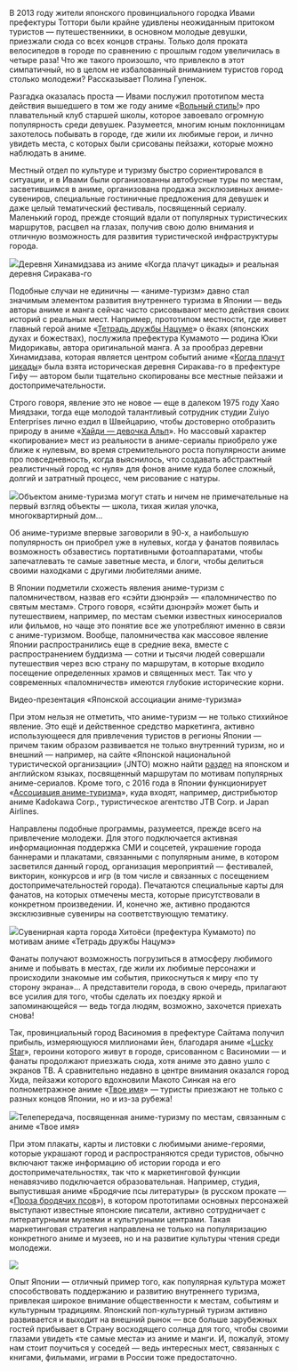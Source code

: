 В 2013 году жители японского провинциального городка Ивами префектуры Тоттори были крайне удивлены неожиданным притоком туристов — путешественники, в основном молодые девушки, приезжали сюда со всех концов страны. Только доля проката велосипедов в городе по сравнению с прошлым годом увеличилась в четыре раза! Что же такого произошло, что привлекло в этот симпатичный, но в целом не избалованный вниманием туристов город столько молодежи? Рассказывает ﻿Полина Гуленок.

Разгадка оказалась проста — Ивами послужил прототипом места действия вышедшего в том же году аниме «[Вольный стиль!](https://ru.wikipedia.org/wiki/Free!)» про плавательный клуб старшей школы, которое завоевало огромную популярность среди девушек. Разумеется, многим юным поклонницам захотелось побывать в городе, где жили их любимые герои, и лично увидеть места, с которых были срисованы пейзажи, которые можно наблюдать в аниме. 

Местный отдел по культуре и туризму быстро сориентировался в ситуации, и в Ивами были организованны автобусные туры по местам, засветившимся в аниме, организована продажа эксклюзивных аниме-сувениров, специальные гостиничные предложения для девушек и даже целый тематический фестиваль, посвященный сериалу. Маленький город, прежде стоящий вдали от популярных туристических маршрутов, расцвел на глазах, получив свою долю внимания и отличную возможность для развития туристической инфраструктуры города.

![](https://assets.discours.io/unsafe/900x/production/image/a4e8b780-bfa3-11e9-a671-1f8db9ee9aa4.jpg)Деревня Хинамидзава из аниме «Когда плачут цикады» и реальная деревня Сиракава-го

Подобные случаи не единичны — «аниме-туризм» давно стал значимым элементом развития внутреннего туризма в Японии — ведь авторы аниме и манга сейчас часто срисовывают место действия своих историй с реальных мест. Например, прототипом местности, где живет главный герой аниме «﻿[Тетрадь дружбы Нацуме](https://ru.wikipedia.org/wiki/%D0%A2%D0%B5%D1%82%D1%80%D0%B0%D0%B4%D1%8C_%D0%B4%D1%80%D1%83%D0%B6%D0%B1%D1%8B_%D0%9D%D0%B0%D1%86%D1%83%D0%BC%D1%8D)» о ёкаях (японских духах и божествах), послужила префектура Кумамото — родина Юки Мидорикавы, автора оригинальной манга. А за прообраз деревни Хинамидзава, которая является центром событий аниме «[Когда плачут цикады](https://ru.wikipedia.org/wiki/Higurashi_no_Naku_Koro_ni)» была взята историческая деревня Сиракава-го в префектуре Гифу — автором были тщательно скопированы все местные пейзажи и достопримечательности.

Строго говоря, явление это не новое — еще в далеком 1975 году Хаяо Миядзаки, тогда еще молодой талантливый сотрудник студии Zuiyo Enterprises лично ездил в Швейцарию, чтобы достоверно отобразить природу в аниме «[Хайди — девочка Альп](https://ru.wikipedia.org/wiki/Heidi,_Girl_of_the_Alps)». Но массовый характер «копирование» мест из реальности в аниме-сериалы приобрело уже ближе к нулевым, во время стремительного роста популярности аниме про повседневность, когда выяснилось, что создавать абстрактный реалистичный город «с нуля» для фонов аниме куда более сложный, долгий и затратный процесс, чем рисование с натуры.

![](https://assets.discours.io/unsafe/900x/production/image/4a3d4830-bfa5-11e9-a671-1f8db9ee9aa4.png)Объектом аниме-туризма могут стать и ничем не примечательные на первый взгляд объекты — школа, тихая жилая улочка, многоквартирный дом…

Об аниме-туризме впервые заговорили в 90-х, а наибольшую популярность он приобрел уже в нулевых, когда у фанатов появилась возможность обзавестись портативными фотоаппаратами, чтобы запечатлевать те самые заветные места, и блоги, чтобы делиться своими находками с другими любителями аниме.

В Японии подметили схожесть явления аниме-туризм с паломничеством, назвав его «сэйти дзюнрэй» — «паломничество по святым местам». Строго говоря, «сэйти дзюнрэй» может быть и путешествием, например, по местам съемки известных киносериалов или фильмов, но чаще это понятие все же употребляют именно в связи с аниме-туризмом. Вообще, паломничества как массовое явление Японии распространились еще в средние века, вместе с распространением буддизма — сотни и тысячи людей совершали путешествия через всю страну по маршрутам, в которые входило посещение определенных храмов и священных мест. Так что у современных «паломничеств» имеются глубокие исторические корни.

Видео-презентация «Японской ассоциации аниме-туризма»

При этом нельзя не отметить, что аниме-туризм — не только стихийное явление. Это ещё и действенное средство маркетинга, активно использующееся для привлечения туристов в регионы Японии — причем таким образом развивается не только внутренний туризм, но и внешний — например, на сайте «Японской национальной туристической организации» (JNTO) можно найти [раздел](https://us.jnto.go.jp/popculture/anime.php) на японском и английском языках, посвященный маршрутам по мотивам популярных аниме-сериалов. Кроме того, с 2016 года в Японии функционирует «[Ассоциация аниме-туризма](https://animetourism88.com/en)», куда входят, например, дистрибьютор аниме Kadokawa Corp., туристическое агентство JTB Corp. и Japan Airlines.

Направлены подобные программы, разумеется, прежде всего на привлечение молодежи. Для этого подключается активная информационная поддержка СМИ и соцсетей, украшение города баннерами и плакатами, связанными с популярным аниме, в котором засветился данный город, организация мероприятий — фестивалей, викторин, конкурсов и игр (в том числе и связанных с посещением достопримечательностей города). Печатаются специальные карты для фанатов, на которых отмечены места, которые присутствовали в конкретном произведении. И, конечно же, активно продаются эксклюзивные сувениры на соответствующую тематику.

![](https://assets.discours.io/unsafe/900x/production/image/c5640900-bfa4-11e9-a671-1f8db9ee9aa4.png)Сувенирная карта города Хитоёси (префектура Кумамото) по мотивам аниме «Тетрадь дружбы Нацумэ»

Фанаты получают возможность погрузиться в атмосферу любимого аниме и побывать в местах, где жили их любимые персонажи и происходили знакомые им события, прикоснуться к миру «по ту сторону экрана»… А представители города, в свою очередь, прилагают все усилия для того, чтобы сделать их поездку яркой и запоминающейся — ведь тогда людям, возможно, захочется приехать снова!

Так, провинциальный город Васиномия в префектуре Сайтама получил прибыль, измеряющуюся миллионами йен, благодаря аниме «[Lucky Star](https://ru.wikipedia.org/wiki/Lucky_Star_\(%D0%BC%D0%B0%D0%BD%D0%B3%D0%B0_%D0%B8_%D0%B0%D0%BD%D0%B8%D0%BC%D0%B5\))», героини которого живут в городе, срисованном с Васиномии — и фанаты продолжают приезжать сюда, хотя аниме это давно ушло с экранов ТВ. А сравнительно недавно в центре внимания оказался город Хида, пейзажи которого вдохновили Макото Синкая на его полнометражное аниме «[Твое имя](https://ru.wikipedia.org/wiki/%D0%A2%D0%B2%D0%BE%D1%91_%D0%B8%D0%BC%D1%8F)» — туристы приезжают не только с разных концов Японии, но и из-за рубежа!

![](https://assets.discours.io/unsafe/900x/production/image/21def640-bfa5-11e9-a671-1f8db9ee9aa4.png)Телепередача, посвященная аниме-туризму по местам, связанным с аниме «Твое имя»

При этом плакаты, карты и листовки с любимыми аниме-героями, которые украшают город и распространяются среди туристов, обычно включают также информацию об истории города и его достопримечательностях, так что к маркетинговой функции ненавязчиво подключается образовательная. Например, студия, выпустившая аниме «﻿Бродячие псы литературы﻿» (в русском прокате — «[Проза бродячих псов](https://ru.wikipedia.org/wiki/Проза_бродячих_псов)»), в котором прототипами основных персонажей выступают известные японские писатели, активно сотрудничает с литературными музеями и культурными центрами. Такая маркетинговая стратегия направлена не только на популяризацию конкретного аниме и музеев, но и на развитие культуры чтения среди молодежи. 

![](https://assets.discours.io/unsafe/900x/production/image/109b7fe0-c296-11e9-bbbe-59a2e83b74c3.png)

Опыт Японии — отличный пример того, как популярная культура может способствовать поддержанию и развитию внутреннего туризма, привлекая широкое внимание общественности к местам, событиям и культурным традициям. Японский поп-культурный туризм активно развивается и выходит на внешний рынок — все больше зарубежных гостей прибывает в Страну восходящего солнца для того, чтобы своими глазами увидеть «те самые места» из аниме и манги. И, пожалуй, этому нам стоит поучиться у соседей — ведь интересных мест, связанных с книгами, фильмами, играми в России тоже предостаточно.  

